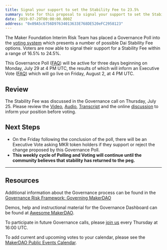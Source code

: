 ```yaml
---
title: Signal your support to set the Stability Fee to 23.5%
summary: Vote for this proposal to signal your support to set the Stability Fee to 23.5% per year
date: 2019-07-29T00:00:00.000Z
address: "0x09A5c6756D97634013633E768DE520eFC2958123"
---
```

The Maker Foundation Interim Risk Team has placed a Governance Poll into the [voting system](https://vote.makerdao.com/polling) which presents a number of possible Dai Stability Fee options. Voters are now able to signal their support for a Stability Fee within a range of 16.5% to 24.5%.

This Governance Poll ([FAQ](https://makerdao.com/en/faq/voting#what-is-governance-voting)) will be active for three days beginning on Monday, July 29 at 4 PM UTC, the results of which will inform an Executive Vote ([FAQ](https://makerdao.com/en/faq/voting#what-is-executive-voting)) which will go live on Friday, August 2, at 4 PM UTC.

## Review

The Stability Fee was discussed in the Governance call on Thursday, July 25. Please review the [Video](https://www.youtube.com/playlist?list=PLLzkWCj8ywWNq5-90-Id6VPSsrk4OWVan), [Audio](https://soundcloud.com/makerdao/sets/governance-and-risk), [Transcript](https://github.com/makerdao/community/tree/master/governance/transcripts) and the online [discussion](https://forum.makerdao.com/t/176) to inform your position before voting.

## Next Steps

* On the Friday following the conclusion of the poll, there will be an Executive Vote asking MKR token holders if they support or reject the change proposed by this Governance Poll.
* **This weekly cycle of Polling and Voting will continue until the community believes that stability has returned to the peg.**

---

## Resources

Additional information about the Governance process can be found in the [Governance Risk Framework: Governing MakerDAO](https://medium.com/makerdao/makerdao-governance-risk-framework-part-3-7a4c620f4077)

Demos, help and instructional material for the Governance Dashboard can be found at [Awesome MakerDAO](https://github.com/makerdao/awesome-makerdao#voting).

To participate in future Governance calls, please [join us](https://www.reddit.com/r/MakerDAO/comments/8xvsiy/new_weekly_meetings_schedule/) every Thursday at 16:00 UTC.

To add current and upcoming votes to your calendar, please see the [MakerDAO Public Events Calendar](https://calendar.google.com/calendar/embed?src=makerdao.com_3efhm2ghipksegl009ktniomdk%40group.calendar.google.com&amp;ctz=America%2FLos_Angeles).